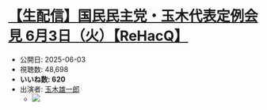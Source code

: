 # [【生配信】国民民主党・玉木代表定例会見 6月3日（火）【ReHacQ】](https://www.youtube.com/watch?v=3Owp-3FdMYU)
-   公開日: 2025-06-03
-   視聴数: 48,698
-   **いいね数: 620**
-   出演者: [玉木雄一郎](/rehacq_fan/people/玉木雄一郎 "wikilink")
    - [![](https://img.youtube.com/vi/3Owp-3FdMYU/hqdefault.jpg)](https://www.youtube.com/watch?v=3Owp-3FdMYU)
